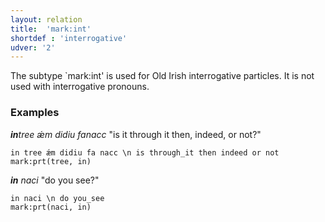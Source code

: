 ```yaml
---
layout: relation
title:  'mark:int'
shortdef : 'interrogative'
udver: '2'
---
```


The subtype `mark:int' is used for Old Irish interrogative particles. It is not used with interrogative pronouns.

### Examples

_<b>in</b>tree ǽm didiu fanacc_ "is it through it then, indeed, or not?"
~~~ sdparse
in tree ǽm didiu fa nacc \n is through_it then indeed or not
mark:prt(tree, in)
~~~ 

_<b>in</b> naci_ "do you see?"

~~~ sdparse
in naci \n do you_see
mark:prt(naci, in)
~~~
